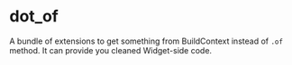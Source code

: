 # dot_of
A bundle of extensions to get something from BuildContext instead of `.of` method. It can provide you cleaned Widget-side code.